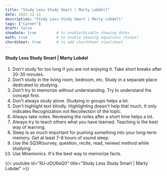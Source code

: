 ```yaml
---
title: "Study Less Study Smart | Marty Lobdell"
date: 2022-12-11
description: "Study Less Study Smart | Marty Lobdell"
tags: ["Career"]
draft: false
showDate: true         # to enable/disable showing dates
math: true             # to enable showing equations (katex)
chordsheet: true       # to add chordsheet styelsheet
---
```


#### Study Less Study Smart | Marty Lobdel
1. Don't study for too long if you are not enjoying it. Take short breaks after 20-30 minutes.
2. Don't study in the living room, bedroom, etc. Study in a separate place dedicated to studying.
3. Don't try to memorize without understanding. Try to understand the concept first.
4. Don't always study alone. Studying in groups helps a lot.
5. Don't highlight text blindly. Highlighting doesn't help that much. It only indicates Recognization not Recollection of the topic.
6. Always take notes. Reviewing the notes after a short time helps a lot.
7. Always try to teach others what you have learned. Teaching is the best way of learning.
8. Sleep is so much important for pushing something into your long-term memory. Get at least 7-8 hours of sound sleep.
9. Use the SQ3R(survey, question, recite, read, review) method while studying.
10. Use Mnemonics. It's the best way to memorize facts.

{{< youtube id="IlU-zDU6aQ0" title="Study Less Study Smart | Marty Lobdel" >}}

